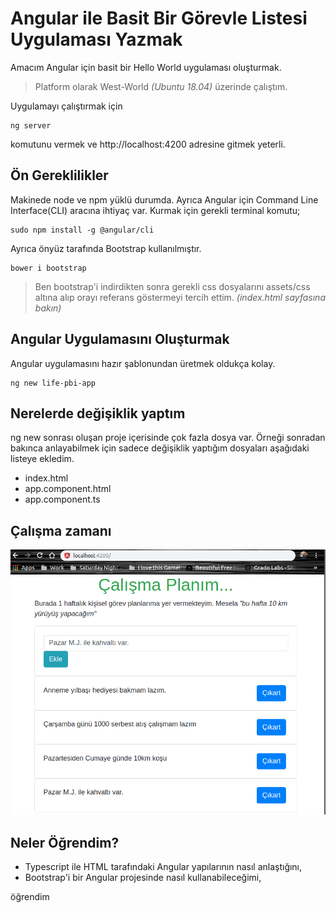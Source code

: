 # Angular ile Basit Bir Görevle Listesi Uygulaması Yazmak

Amacım Angular için basit bir Hello World uygulaması oluşturmak.

>Platform olarak West-World _(Ubuntu 18.04)_ üzerinde çalıştım.

Uygulamayı çalıştırmak için

```
ng server
```

komutunu vermek ve http://localhost:4200 adresine gitmek yeterli.

## Ön Gereklilikler

Makinede node ve npm yüklü durumda. Ayrıca Angular için Command Line Interface(CLI) aracına ihtiyaç var. Kurmak için gerekli terminal komutu;

```
sudo npm install -g @angular/cli
```

Ayrıca önyüz tarafında Bootstrap kullanılmıştır.

```
bower i bootstrap
```

>Ben bootstrap'i indirdikten sonra gerekli css dosyalarını assets/css altına alıp orayı referans göstermeyi tercih ettim. _(index.html sayfasına bakın)_

## Angular Uygulamasını Oluşturmak

Angular uygulamasını hazır şablonundan üretmek oldukça kolay.

```
ng new life-pbi-app
```

## Nerelerde değişiklik yaptım

ng new sonrası oluşan proje içerisinde çok fazla dosya var. Örneği sonradan bakınca anlayabilmek için sadece değişiklik yaptığım dosyaları aşağıdaki listeye ekledim.

- index.html
- app.component.html
- app.component.ts

## Çalışma zamanı

![credit_1.png](credit_1.png)

## Neler Öğrendim?

- Typescript ile HTML tarafındaki Angular yapılarının nasıl anlaştığını,
- Bootstrap'i bir Angular projesinde nasıl kullanabileceğimi,

öğrendim